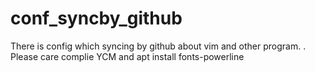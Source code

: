 # conf_syncby_github
There is config which syncing by github about vim and other program.
.
Please care complie YCM and apt install fonts-powerline
